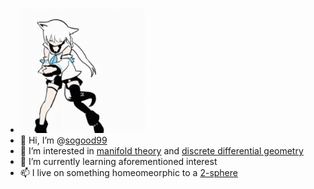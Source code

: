 - [<img src="fig/fubuki-dance.gif" width="200" height="200" />](https://www.youtube.com/channel/UCdn5BQ06XqgXoAxIhbqw5Rg)
- 👋 Hi, I’m @[sogood99](https://github.com/sogood99/)
- 👀 I’m interested in [manifold theory](https://en.wikipedia.org/wiki/Differentiable_manifold) and [discrete differential geometry](https://en.wikipedia.org/wiki/Discrete_differential_geometry)
- 🌱 I’m currently learning aforementioned interest
- 📫 I live on something homeomeorphic to a [2-sphere](https://en.wikipedia.org/wiki/Earth)

<!---
sogood99/sogood99 is a ✨ special ✨ repository because its `README.md` (this file) appears on your GitHub profile.
You can click the Preview link to take a look at your changes.
--->
